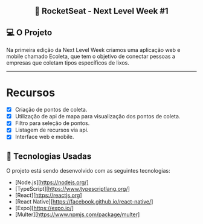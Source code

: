
<h2 align="center">
  🚀 RocketSeat - Next Level Week #1
</h2>

## 💻 O Projeto

Na primeira edição da Next Level Week criamos uma aplicação web e mobile chamado Ecoleta, que tem o objetivo de conectar pessoas a empresas que coletam tipos específicos de lixos.

---

# Recursos

- [x] Criação de pontos de coleta.
- [x] Utilização de api de mapa para visualização dos pontos de coleta.
- [x] Filtro para seleção de pontos.
- [x] Listagem de recursos via api.
- [x] Interface web e mobile.

## :rocket: Tecnologias Usadas

O projeto está sendo desenvolvido com as seguintes tecnologias:

- [Node.js][https://nodejs.org/]
- [TypeScript][https://www.typescriptlang.org/]
- [React][https://reactjs.org]
- [React Native][https://facebook.github.io/react-native/]
- [Expo][https://expo.io/]
- [Multer][https://www.npmjs.com/package/multer]
